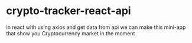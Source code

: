 # crypto-tracker-react-api
in react with using axios and get data from api we can make this mini-app that show you Cryptocurrency market in the moment
